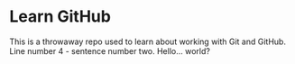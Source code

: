 # Learn GitHub

This is a throwaway repo used to learn about working with Git and GitHub.
Line number 4 - sentence number two. Hello... world? 
